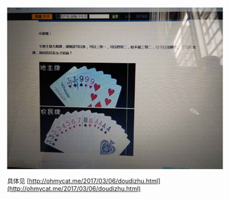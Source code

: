 ![](https://github.com/childe/doudizhu/blob/master/poker.jpeg?raw=true)

具体见 [http://ohmycat.me/2017/03/06/doudizhu.html](http://ohmycat.me/2017/03/06/doudizhu.html)
